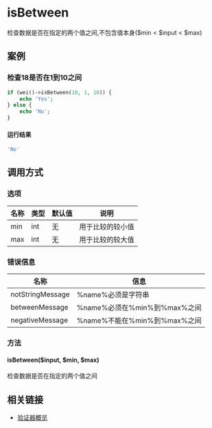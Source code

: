 isBetween
=========

检查数据是否在指定的两个值之间,不包含值本身($min < $input < $max)

案例
----

### 检查18是否在1到10之间

```php
if (wei()->isBetween(18, 1, 10)) {
    echo 'Yes';
} else {
    echo 'No';
}
```

#### 运行结果

```php
'No'
```

调用方式
--------

### 选项

名称   | 类型    | 默认值  | 说明
-------|---------|---------|------
min    | int     | 无      | 用于比较的较小值
max    | int     | 无      | 用于比较的较大值

### 错误信息

名称                   | 信息
-----------------------|------
notStringMessage       | %name%必须是字符串
betweenMessage         | %name%必须在%min%到%max%之间
negativeMessage        | %name%不能在%min%到%max%之间

### 方法

#### isBetween($input, $min, $max)
检查数据是否在指定的两个值之间

相关链接
--------

* [验证器概览](../book/validators.md)
